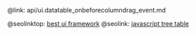 @link: api/ui.datatable_onbeforecolumndrag_event.md

@seolinktop: [best ui framework](https://webix.com)
@seolink: [javascript tree table](https://webix.com/widget/treetable/)